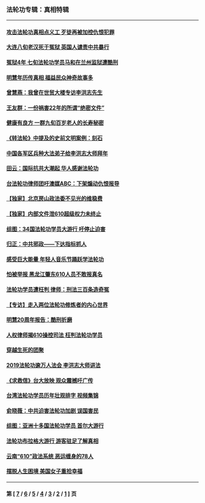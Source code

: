 ### 法轮功专辑：真相特辑
---
#### [攻击法轮功真相点义工 歹徒再被加控仇恨犯罪](../../pages/nf4389/n13601019.md?04040430) 
#### [大连八旬老汉死于冤狱 英国人谴责中共暴行](../../pages/nf4389/n13480118.md?04040430) 
#### [冤狱4年 七旬法轮功学员马和在兰州监狱遭酷刑](../../pages/nf4389/n13304688.md?04040430) 
#### [明慧年历传真相 福益民众神奇故事多](../../pages/nf4389/n13294545.md?04040430) 
#### [曾慧燕：我曾在世贸大楼专访李洪志先生](../../pages/nf4389/n12898729.md?04040430) 
#### [王友群：一份祸害22年的所谓“绝密文件”](../../pages/nf4389/n12871750.md?04040430) 
#### [健康有良方 一群九旬百岁老人的长寿秘密](../../pages/nf4389/n12847475.md?04040430) 
#### [《转法轮》中提及的史前文明案例：刻石](../../pages/nf4389/n12758577.md?04040430) 
#### [中国各军区兵种大法弟子给李洪志大师拜年](../../pages/nf4389/n12750047.md?04040430) 
#### [田云：国际抗共大潮起 华人感谢法轮功](../../pages/nf4389/n12357708.md?04040430) 
#### [台法轮功律师团吁澳媒ABC：下架煽动仇恨报导](../../pages/nf4389/n12279917.md?04040430) 
#### [【独家】北京房山政法委不见光的维稳费](../../pages/nf4389/n12031979.md?04040430) 
#### [【独家】内部文件泄610超级权力未终止](../../pages/nf4389/n12023895.md?04040430) 
#### [组图：34国法轮功学员大游行 吁停止迫害](../../pages/nf4389/n11492658.md?04040430) 
#### [归正：中共邪政——下达指标抓人](../../pages/nf4389/n11474770.md?04040430) 
#### [感受巨大能量 年轻人音乐节踊跃学法轮功](../../pages/nf4389/n11441981.md?04040430) 
#### [怕被举报 黑龙江肇东610人员不敢报真名](../../pages/nf4389/n11436499.md?04040430) 
#### [法轮功学员遭枉判 律师：刑法三百条造奇冤](../../pages/nf4389/n11433943.md?04040430) 
#### [【专访】走入两位法轮功修炼者的内心世界](../../pages/nf4389/n11415623.md?04040430) 
#### [明慧20周年报告：酷刑折磨](../../pages/nf4389/n11387954.md?04040430) 
#### [人权律师揭610操控司法 枉判法轮功学员](../../pages/nf4389/n11313370.md?04040430) 
#### [穿越生死的团聚](../../pages/nf4389/n11258922.md?04040430) 
#### [2019法轮功逾万人法会 李洪志大师讲法](../../pages/nf4389/n11265303.md?04040430) 
#### [《求救信》台大放映 观众震撼吁广传](../../pages/nf4389/n10922251.md?04040430) 
#### [台湾法轮功学员历年壮观排字 视频集锦](../../pages/nf4389/n10878789.md?04040430) 
#### [俞晓薇：中共迫害法轮功加剧 误国害民](../../pages/nf4389/n10859260.md?04040430) 
#### [组图：亚洲十多国法轮功学员 首尔大游行](../../pages/nf4389/n10781149.md?04040430) 
#### [法轮功布拉格大游行 游客驻足了解真相](../../pages/nf4389/n10749360.md?04040430) 
#### [云南“610”政法系统 恶运缠身的78人](../../pages/nf4389/n10747534.md?04040430) 
#### [摆脱人生困境 美国女子重拾幸福](../../pages/nf4389/n10688678.md?04040430) 

---
#### 第 [ [7](./7.md?04040430) / [6](./6.md?04040430) / [5](./5.md?04040430) / [4](./4.md?04040430) / [3](./3.md?04040430) / [2](./2.md?04040430) / [1](./1.md?04040430) ] 页
